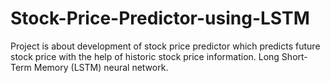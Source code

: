 # Stock-Price-Predictor-using-LSTM
Project is about development of stock price predictor which predicts future stock price with the help of historic stock price information. Long Short-Term Memory (LSTM) neural network.
